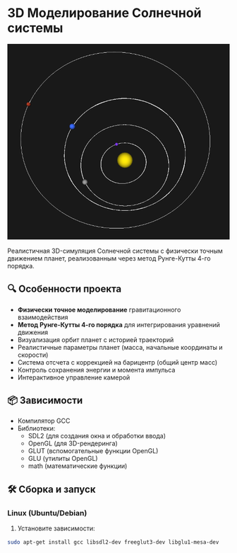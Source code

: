 # 3D Моделирование Солнечной системы

![Скриншот симуляции](solarsystem.png)

Реалистичная 3D-симуляция Солнечной системы с физически точным движением планет, реализованным через метод Рунге-Кутты 4-го порядка.

## 🔍 Особенности проекта

- **Физически точное моделирование** гравитационного взаимодействия
- **Метод Рунге-Кутты 4-го порядка** для интегрирования уравнений движения
- Визуализация орбит планет с историей траекторий
- Реалистичные параметры планет (масса, начальные координаты и скорости)
- Система отсчета с коррекцией на барицентр (общий центр масс)
- Контроль сохранения энергии и момента импульса
- Интерактивное управление камерой

## 📦 Зависимости

- Компилятор GCC
- Библиотеки:
  - SDL2 (для создания окна и обработки ввода)
  - OpenGL (для 3D-рендеринга)
  - GLUT (вспомогательные функции OpenGL)
  - GLU (утилиты OpenGL)
  - math (математические функции)

## 🛠️ Сборка и запуск

### Linux (Ubuntu/Debian)

1. Установите зависимости:
```bash
sudo apt-get install gcc libsdl2-dev freeglut3-dev libglu1-mesa-dev
